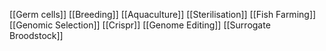 [[Germ cells]]
[[Breeding]]
[[Aquaculture]]
[[Sterilisation]]
[[Fish Farming]]
[[Genomic Selection]]
[[Crispr]]
[[Genome Editing]]
[[Surrogate Broodstock]]
